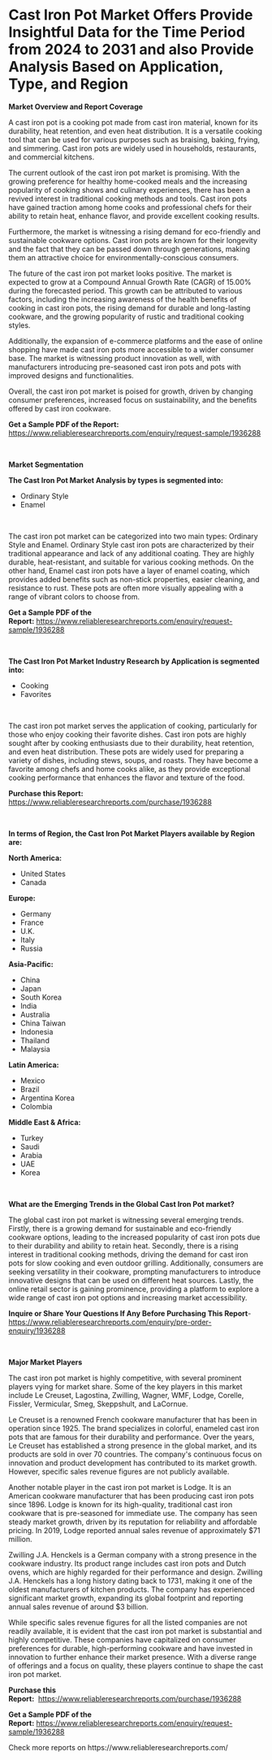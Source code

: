 <p><h1>Cast Iron Pot Market Offers Provide Insightful Data for the Time Period from 2024 to 2031 and also Provide Analysis Based on Application, Type, and Region</h1></p><p><strong>Market Overview and Report Coverage</strong></p>
<p><p>A cast iron pot is a cooking pot made from cast iron material, known for its durability, heat retention, and even heat distribution. It is a versatile cooking tool that can be used for various purposes such as braising, baking, frying, and simmering. Cast iron pots are widely used in households, restaurants, and commercial kitchens.</p><p>The current outlook of the cast iron pot market is promising. With the growing preference for healthy home-cooked meals and the increasing popularity of cooking shows and culinary experiences, there has been a revived interest in traditional cooking methods and tools. Cast iron pots have gained traction among home cooks and professional chefs for their ability to retain heat, enhance flavor, and provide excellent cooking results.</p><p>Furthermore, the market is witnessing a rising demand for eco-friendly and sustainable cookware options. Cast iron pots are known for their longevity and the fact that they can be passed down through generations, making them an attractive choice for environmentally-conscious consumers.</p><p>The future of the cast iron pot market looks positive. The market is expected to grow at a Compound Annual Growth Rate (CAGR) of 15.00% during the forecasted period. This growth can be attributed to various factors, including the increasing awareness of the health benefits of cooking in cast iron pots, the rising demand for durable and long-lasting cookware, and the growing popularity of rustic and traditional cooking styles.</p><p>Additionally, the expansion of e-commerce platforms and the ease of online shopping have made cast iron pots more accessible to a wider consumer base. The market is witnessing product innovation as well, with manufacturers introducing pre-seasoned cast iron pots and pots with improved designs and functionalities.</p><p>Overall, the cast iron pot market is poised for growth, driven by changing consumer preferences, increased focus on sustainability, and the benefits offered by cast iron cookware.</p></p>
<p><strong>Get a Sample PDF of the Report:</strong> <a href="https://www.reliableresearchreports.com/enquiry/request-sample/1936288">https://www.reliableresearchreports.com/enquiry/request-sample/1936288</a></p>
<p>&nbsp;</p>
<p><strong>Market Segmentation</strong></p>
<p><strong>The Cast Iron Pot Market Analysis by types is segmented into:</strong></p>
<p><ul><li>Ordinary Style</li><li>Enamel</li></ul></p>
<p>&nbsp;</p>
<p><p>The cast iron pot market can be categorized into two main types: Ordinary Style and Enamel. Ordinary Style cast iron pots are characterized by their traditional appearance and lack of any additional coating. They are highly durable, heat-resistant, and suitable for various cooking methods. On the other hand, Enamel cast iron pots have a layer of enamel coating, which provides added benefits such as non-stick properties, easier cleaning, and resistance to rust. These pots are often more visually appealing with a range of vibrant colors to choose from.</p></p>
<p><strong>Get a Sample PDF of the Report:</strong>&nbsp;<a href="https://www.reliableresearchreports.com/enquiry/request-sample/1936288">https://www.reliableresearchreports.com/enquiry/request-sample/1936288</a></p>
<p>&nbsp;</p>
<p><strong>The Cast Iron Pot Market Industry Research by Application is segmented into:</strong></p>
<p><ul><li>Cooking</li><li>Favorites</li></ul></p>
<p>&nbsp;</p>
<p><p>The cast iron pot market serves the application of cooking, particularly for those who enjoy cooking their favorite dishes. Cast iron pots are highly sought after by cooking enthusiasts due to their durability, heat retention, and even heat distribution. These pots are widely used for preparing a variety of dishes, including stews, soups, and roasts. They have become a favorite among chefs and home cooks alike, as they provide exceptional cooking performance that enhances the flavor and texture of the food.</p></p>
<p><strong>Purchase this Report:</strong>&nbsp; <a href="https://www.reliableresearchreports.com/purchase/1936288">https://www.reliableresearchreports.com/purchase/1936288</a></p>
<p>&nbsp;</p>
<p><strong>In terms of Region, the Cast Iron Pot Market Players available by Region are:</strong></p>
<p>
    <p> <strong> North America: </strong>
        <ul>
            <li>United States</li>
            <li>Canada</li>
        </ul>
        </p> 
    <p> <strong> Europe: </strong>
        <ul>
            <li>Germany</li>
            <li>France</li>
            <li>U.K.</li>
            <li>Italy</li>
            <li>Russia</li>
        </ul>
        </p> 
    <p> <strong> Asia-Pacific: </strong>
        <ul>
            <li>China</li>
            <li>Japan</li>
            <li>South Korea</li>
            <li>India</li>
            <li>Australia</li>
            <li>China Taiwan</li>
            <li>Indonesia</li>
            <li>Thailand</li>
            <li>Malaysia</li>
        </ul>
        </p> 
    <p> <strong> Latin America: </strong>
        <ul>
            <li>Mexico</li>
            <li>Brazil</li>
            <li>Argentina Korea</li>
            <li>Colombia</li>
        </ul>
        </p> 
    <p> <strong> Middle East & Africa: </strong>
        <ul>
            <li>Turkey</li>
            <li>Saudi</li>
            <li>Arabia</li>
            <li>UAE</li>
            <li>Korea</li>
        </ul>
    </p>
    </p>
<p>&nbsp;</p>
<p><strong>What are the Emerging Trends in the Global Cast Iron Pot market?</strong></p>
<p><p>The global cast iron pot market is witnessing several emerging trends. Firstly, there is a growing demand for sustainable and eco-friendly cookware options, leading to the increased popularity of cast iron pots due to their durability and ability to retain heat. Secondly, there is a rising interest in traditional cooking methods, driving the demand for cast iron pots for slow cooking and even outdoor grilling. Additionally, consumers are seeking versatility in their cookware, prompting manufacturers to introduce innovative designs that can be used on different heat sources. Lastly, the online retail sector is gaining prominence, providing a platform to explore a wide range of cast iron pot options and increasing market accessibility.</p></p>
<p><strong>Inquire or Share Your Questions If Any Before Purchasing This Report</strong>- <a href="https://www.reliableresearchreports.com/enquiry/pre-order-enquiry/1936288">https://www.reliableresearchreports.com/enquiry/pre-order-enquiry/1936288</a></p>
<p>&nbsp;</p>
<p><strong>Major Market Players</strong></p>
<p><p>The cast iron pot market is highly competitive, with several prominent players vying for market share. Some of the key players in this market include Le Creuset, Lagostina, Zwilling, Wagner, WMF, Lodge, Corelle, Fissler, Vermicular, Smeg, Skeppshult, and LaCornue.</p><p>Le Creuset is a renowned French cookware manufacturer that has been in operation since 1925. The brand specializes in colorful, enameled cast iron pots that are famous for their durability and performance. Over the years, Le Creuset has established a strong presence in the global market, and its products are sold in over 70 countries. The company's continuous focus on innovation and product development has contributed to its market growth. However, specific sales revenue figures are not publicly available.</p><p>Another notable player in the cast iron pot market is Lodge. It is an American cookware manufacturer that has been producing cast iron pots since 1896. Lodge is known for its high-quality, traditional cast iron cookware that is pre-seasoned for immediate use. The company has seen steady market growth, driven by its reputation for reliability and affordable pricing. In 2019, Lodge reported annual sales revenue of approximately $71 million.</p><p>Zwilling J.A. Henckels is a German company with a strong presence in the cookware industry. Its product range includes cast iron pots and Dutch ovens, which are highly regarded for their performance and design. Zwilling J.A. Henckels has a long history dating back to 1731, making it one of the oldest manufacturers of kitchen products. The company has experienced significant market growth, expanding its global footprint and reporting annual sales revenue of around $3 billion.</p><p>While specific sales revenue figures for all the listed companies are not readily available, it is evident that the cast iron pot market is substantial and highly competitive. These companies have capitalized on consumer preferences for durable, high-performing cookware and have invested in innovation to further enhance their market presence. With a diverse range of offerings and a focus on quality, these players continue to shape the cast iron pot market.</p></p>
<p><strong>Purchase this Report:</strong>&nbsp;&nbsp;<a href="https://www.reliableresearchreports.com/purchase/1936288">https://www.reliableresearchreports.com/purchase/1936288</a></p>
<p></p>
<p><strong>Get a Sample PDF of the Report:</strong>&nbsp;<a href="https://www.reliableresearchreports.com/enquiry/request-sample/1936288">https://www.reliableresearchreports.com/enquiry/request-sample/1936288</a></p>
<p>Check more reports on https://www.reliableresearchreports.com/</p>